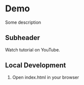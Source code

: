 # Demo

Some description


## Subheader

Watch tutorial on YouTube.

## Local Development
1. Open index.html in your browser